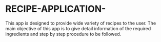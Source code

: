 # RECIPE-APPLICATION-
This app  is designed to provide wide variety of recipes to the user. The main objective of this app is to give detail information of the required ingredients and step by step procedure to be followed. 
